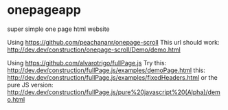 # onepageapp
super simple one page html website

Using https://github.com/peachananr/onepage-scroll
This url should work: http://dev.dev/construction/onepage-scroll/Demo/demo.html

Using https://github.com/alvarotrigo/fullPage.js
Try this: http://dev.dev/construction/fullPage.js/examples/demoPage.html
this: http://dev.dev/construction/fullPage.js/examples/fixedHeaders.html
or the pure JS version: http://dev.dev/construction/fullPage.js/pure%20javascript%20(Alpha)/demo.html
